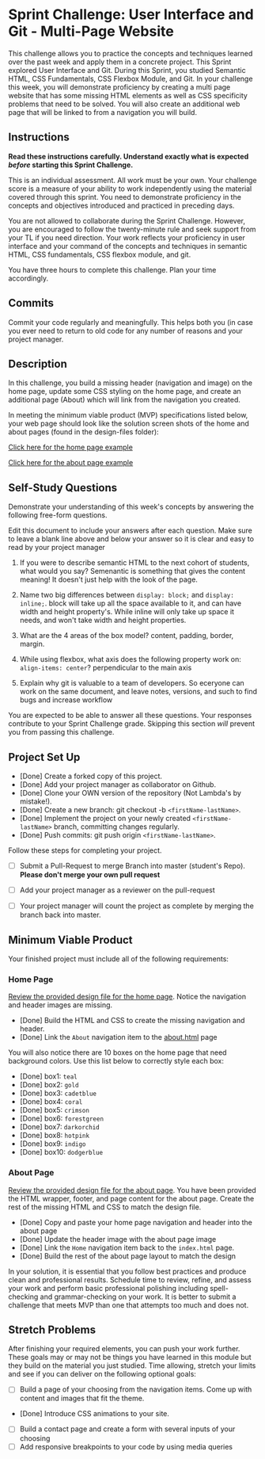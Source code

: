 # Sprint Challenge: User Interface and Git - Multi-Page Website

This challenge allows you to practice the concepts and techniques learned over the past week and apply them in a concrete project. This Sprint explored User Interface and Git. During this Sprint, you studied Semantic HTML, CSS Fundamentals, CSS Flexbox Module, and Git. In your challenge this week, you will demonstrate proficiency by creating a multi page website that has some missing HTML elements as well as CSS specificity problems that need to be solved.  You will also create an additional web page that will be linked to from a navigation you will build.

## Instructions

**Read these instructions carefully. Understand exactly what is expected _before_ starting this Sprint Challenge.**

This is an individual assessment. All work must be your own. Your challenge score is a measure of your ability to work independently using the material covered through this sprint. You need to demonstrate proficiency in the concepts and objectives introduced and practiced in preceding days.

You are not allowed to collaborate during the Sprint Challenge. However, you are encouraged to follow the twenty-minute rule and seek support from your TL if you need direction. Your work reflects your proficiency in user interface and your command of the concepts and techniques in semantic HTML, CSS fundamentals, CSS flexbox module, and git.

You have three hours to complete this challenge. Plan your time accordingly.

## Commits

Commit your code regularly and meaningfully. This helps both you (in case you ever need to return to old code for any number of reasons and your project manager.

## Description

In this challenge, you build a missing header (navigation and image) on the home page, update some CSS styling on the home page, and create an additional page (About) which will link from the navigation you created.

In meeting the minimum viable product (MVP) specifications listed below, your web page should look like the solution screen shots of the home and about pages (found in the design-files folder):

[Click here for the home page example](https://tk-assets.lambdaschool.com/39a49225-8ac9-43da-aa90-514fd60ae99a_sprint-challenge-ui-home-example.png)

[Click here for the about page example](https://tk-assets.lambdaschool.com/ede1bb1a-63ff-4801-8c02-3efa2f603190_sprint-challenge-ui-about-example.png)

## Self-Study Questions

Demonstrate your understanding of this week's concepts by answering the following free-form questions.

Edit this document to include your answers after each question. Make sure to leave a blank line above and below your answer so it is clear and easy to read by your project manager

1. If you were to describe semantic HTML to the next cohort of students, what would you say?
Semenantic is something that gives the content meaning! It doesn't just help with the look of the page.

2. Name two big differences between ```display: block;``` and ```display: inline;```.
block will take up all the space available to it, and can have width and height property's. While inline will only take up space it needs, and won't take width and height properties.

3. What are the 4 areas of the box model?
content, padding, border, margin.

4. While using flexbox, what axis does the following property work on: ```align-items: center```?
perpendicular to the main axis

5. Explain why git is valuable to a team of developers.
So eceryone can work on the same document, and leave notes, versions, and such to find bugs and increase workflow

You are expected to be able to answer all these questions. Your responses contribute to your Sprint Challenge grade. Skipping this section *will* prevent you from passing this challenge.

## Project Set Up

- [Done] Create a forked copy of this project.
- [Done] Add your project manager as collaborator on Github.
- [Done] Clone your OWN version of the repository (Not Lambda's by mistake!).
- [Done] Create a new branch: git checkout -b `<firstName-lastName>`.
- [Done] Implement the project on your newly created `<firstName-lastName>` branch, committing changes regularly.
- [Done] Push commits: git push origin `<firstName-lastName>`.
 
Follow these steps for completing your project.

- [ ] Submit a Pull-Request to merge <firstName-lastName> Branch into master (student's  Repo). **Please don't merge your own pull request**
- [ ] Add your project manager as a reviewer on the pull-request
- [ ] Your project manager will count the project as complete by merging the branch back into master.
 


## Minimum Viable Product

Your finished project must include all of the following requirements:

### Home Page

[Review the provided design file for the home page](design-files/home.png).  Notice the navigation and header images are missing.

* [Done] Build the HTML and CSS to create the missing navigation and header.
* [Done] Link the `About` navigation item to the [about.html](about.html) page

You will also notice there are 10 boxes on the home page that need background colors.  Use this list below to correctly style each box:

* [Done] box1: `teal`
* [Done] box2: `gold`
* [Done] box3: `cadetblue`
* [Done] box4: `coral`
* [Done] box5: `crimson`
* [Done] box6: `forestgreen`
* [Done] box7: `darkorchid`
* [Done] box8: `hotpink`
* [Done] box9: `indigo`
* [Done] box10: `dodgerblue`

### About Page

[Review the provided design file for the about page](design-files/about.png). You have been provided the HTML wrapper, footer, and page content for the about page. Create the rest of the missing HTML and CSS to match the design file.

* [Done] Copy and paste your home page navigation and header into the about page
* [Done] Update the header image with the about page image
* [Done] Link the `Home` navigation item back to the `index.html` page.
* [Done] Build the rest of the about page layout to match the design

In your solution, it is essential that you follow best practices and produce clean and professional results. Schedule time to review, refine, and assess your work and perform basic professional polishing including spell-checking and grammar-checking on your work. It is better to submit a challenge that meets MVP than one that attempts too much and does not.

## Stretch Problems

After finishing your required elements, you can push your work further. These goals may or may not be things you have learned in this module but they build on the material you just studied. Time allowing, stretch your limits and see if you can deliver on the following optional goals:

* [ ] Build a page of your choosing from the navigation items.  Come up with content and images that fit the theme.  
* [Done] Introduce CSS animations to your site.
* [ ] Build a contact page and create a form with several inputs of your choosing
* [ ] Add responsive breakpoints to your code by using media queries
